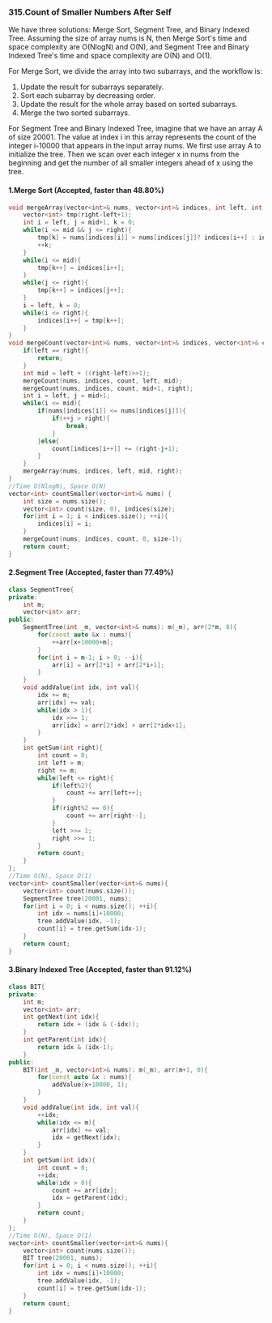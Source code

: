 ### 315.Count of Smaller Numbers After Self

We have three solutions: Merge Sort, Segment Tree, and Binary Indexed Tree. Assuming the size of array nums is N, then Merge Sort's time and space complexity are O(NlogN) and O(N), and Segment Tree and Binary Indexed Tree's time and space complexity are O(N) and O(1).

For Merge Sort, we divide the array into two subarrays, and the workflow is:

1. Update the result for subarrays separately.
2. Sort each subarray by decreasing order.
3. Update the result for the whole array based on sorted subarrays.
4. Merge the two sorted subarrays.

For Segment Tree and Binary Indexed Tree, imagine that we have an array A of size 20001. The value at index i in this array represents the count of the integer i-10000 that appears in the input array nums. We first use array A to initialize the tree. Then we scan over each integer x in nums from the beginning and get the number of all smaller integers ahead of x  using the tree.

#### 1.Merge Sort (Accepted, faster than 48.80%)

```C++
void mergeArray(vector<int>& nums, vector<int>& indices, int left, int mid, int right){
    vector<int> tmp(right-left+1);
    int i = left, j = mid+1, k = 0;
    while(i <= mid && j <= right){
        tmp[k] = nums[indices[i]] > nums[indices[j]]? indices[i++] : indices[j++];
        ++k;
    }
    while(i <= mid){
        tmp[k++] = indices[i++];
    }
    while(j <= right){
        tmp[k++] = indices[j++];      
    }
    i = left, k = 0;
    while(i <= right){
        indices[i++] = tmp[k++];
    }
}
void mergeCount(vector<int>& nums, vector<int>& indices, vector<int>& count, int left, int right){
    if(left == right){
        return;
    }
    int mid = left + ((right-left)>>1);
    mergeCount(nums, indices, count, left, mid);
    mergeCount(nums, indices, count, mid+1, right);
    int i = left, j = mid+1;
    while(i <= mid){
        if(nums[indices[i]] <= nums[indices[j]]){
            if(++j > right){
                break;
            }
        }else{
            count[indices[i++]] += (right-j+1);
        }
    }
    mergeArray(nums, indices, left, mid, right);
}
//Time O(NlogN), Space O(N)
vector<int> countSmaller(vector<int>& nums) {
    int size = nums.size();
    vector<int> count(size, 0), indices(size);
    for(int i = 1; i < indices.size(); ++i){
        indices[i] = i;
    }
    mergeCount(nums, indices, count, 0, size-1);
    return count;
}
```

#### 2.Segment Tree (Accepted, faster than 77.49%)

```C++
class SegmentTree{
private:
    int m;
    vector<int> arr;
public:
    SegmentTree(int _m, vector<int>& nums): m(_m), arr(2*m, 0){
        for(const auto &x : nums){
            ++arr[x+10000+m];
        }
        for(int i = m-1; i > 0; --i){
            arr[i] = arr[2*i] + arr[2*i+1];
        }
    }
    void addValue(int idx, int val){
        idx += m;
        arr[idx] += val;
        while(idx > 1){
            idx >>= 1;
            arr[idx] = arr[2*idx] + arr[2*idx+1];
        }
    }
    int getSum(int right){
        int count = 0;
        int left = m;
        right += m;
        while(left <= right){
            if(left%2){
                count += arr[left++];
            }
            if(right%2 == 0){
                count += arr[right--];
            }
            left >>= 1;
            right >>= 1;
        }
        return count;
    }
};
//Time O(N), Space O(1)
vector<int> countSmaller(vector<int>& nums){
    vector<int> count(nums.size());
    SegmentTree tree(20001, nums);
    for(int i = 0; i < nums.size(); ++i){
        int idx = nums[i]+10000;
        tree.addValue(idx, -1);
        count[i] = tree.getSum(idx-1);
    }
    return count;
}
```

#### 3.Binary Indexed Tree (Accepted, faster than 91.12%)

```C++
class BIT{
private:
    int m;
    vector<int> arr;
    int getNext(int idx){
        return idx + (idx & (-idx));
    }
    int getParent(int idx){
        return idx & (idx-1);
    }
public:
    BIT(int _m, vector<int>& nums): m(_m), arr(m+1, 0){
        for(const auto &x : nums){
            addValue(x+10000, 1);
        }
    }
    void addValue(int idx, int val){
        ++idx;
        while(idx <= m){
            arr[idx] += val;
            idx = getNext(idx);
        }
    }
    int getSum(int idx){
        int count = 0;
        ++idx;
        while(idx > 0){
            count += arr[idx];
            idx = getParent(idx);
        }
        return count;
    }
};
//Time O(N), Space O(1)
vector<int> countSmaller(vector<int>& nums){
    vector<int> count(nums.size());
    BIT tree(20001, nums);
    for(int i = 0; i < nums.size(); ++i){
        int idx = nums[i]+10000;
        tree.addValue(idx, -1);
        count[i] = tree.getSum(idx-1);
    }
    return count;
}
```

